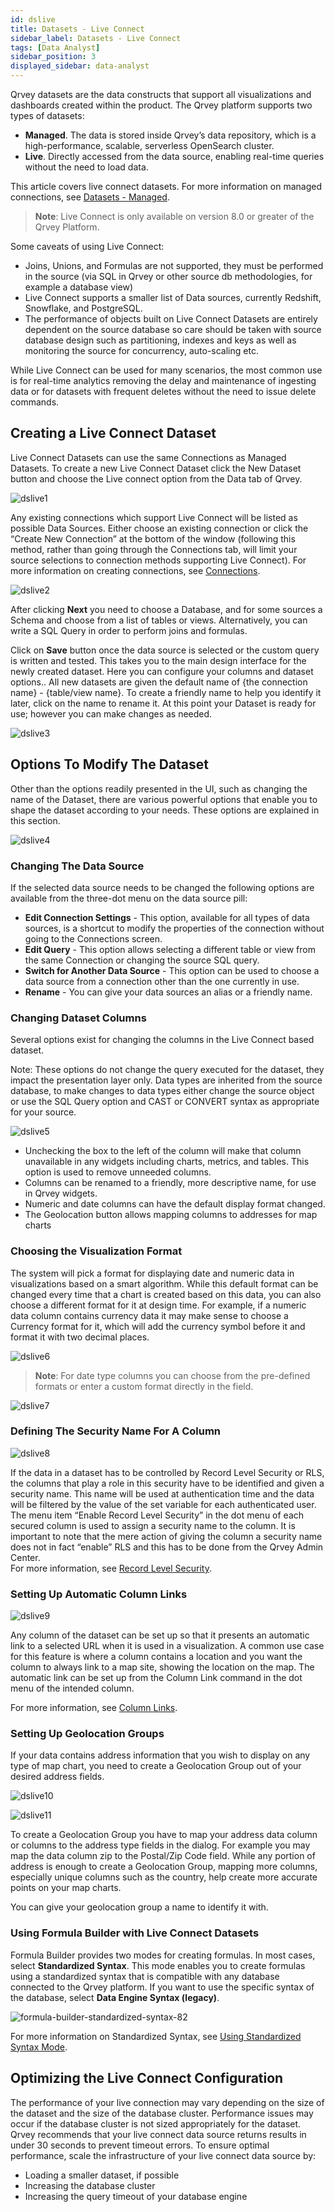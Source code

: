 ```yaml
---
id: dslive
title: Datasets - Live Connect
sidebar_label: Datasets - Live Connect
tags: [Data Analyst]
sidebar_position: 3
displayed_sidebar: data-analyst
---
```


<div>

Qrvey datasets are the data constructs that support all visualizations and dashboards created within the product. The Qrvey platform supports two types of datasets:
* **Managed**. The data is stored inside Qrvey’s data repository, which is a high-performance, scalable, serverless OpenSearch cluster. 
* **Live**. Directly accessed from the data source, enabling real-time queries without the need to load data.  

This article covers live connect datasets. For more information on managed connections, see [Datasets - Managed](../01-Overview%20of%20Datasets/datasets-managed.md).  

>**Note**: Live Connect is only available on version 8.0 or greater of the Qrvey Platform.  

Some caveats of using Live Connect:

* Joins, Unions, and Formulas are not supported, they must be performed in the source (via SQL in Qrvey or other source db methodologies, for example a database view)
* Live Connect supports a smaller list of Data sources, currently Redshift, Snowflake, and PostgreSQL.
* The performance of objects built on Live Connect Datasets are entirely dependent on the source database so care should be taken with source database design such as partitioning, indexes and keys as well as monitoring the source for concurrency, auto-scaling etc.  

While Live Connect can be used for many scenarios, the most common use is for real-time analytics removing the delay and maintenance of ingesting data or for datasets with frequent deletes without the need to issue delete commands.

## Creating a Live Connect Dataset
Live Connect Datasets can use the same Connections as Managed Datasets.  To create a new Live Connect Dataset click the New Dataset button and choose the Live connect option from the Data tab of Qrvey.

![dslive1](https://s3.amazonaws.com/cdn.qrvey.com/documentation_assets/ui-docs/datasets/DatasetLive/dslive.1-8.0.png#thumbnail-40)


Any existing connections which support Live Connect will be listed as possible Data Sources.  Either choose an existing connection or click the “Create New Connection” at the bottom of the window (following this method, rather than going through the Connections tab, will limit your source selections to connection methods supporting Live Connect).  For more information on creating connections, see [Connections](../../Connections/overview-of-connections.md).

![dslive2](https://s3.amazonaws.com/cdn.qrvey.com/documentation_assets/ui-docs/datasets/DatasetLive/dslive.2-8.0.png#thumbnail)

After clicking **Next** you need to choose a Database, and for some sources a Schema and choose from a list of tables or views.  Alternatively, you can write a SQL Query in order to perform joins and formulas.

Click on **Save** button once the data source is selected or the custom query is written and tested. This takes you to the main design interface for the newly created dataset.  Here you can configure your columns and dataset options.. All new datasets are given the default name of {the connection name} - {table/view name}.  To create a friendly name to help you identify it later, click on the name to rename it.  At this point your Dataset is ready for use; however you can make changes as needed.

![dslive3](https://s3.amazonaws.com/cdn.qrvey.com/documentation_assets/ui-docs/datasets/DatasetLive/dslive.3-8.0.png#thumbnail-40)

## Options To Modify The Dataset​
Other than the options readily presented in the UI, such as changing the name of the Dataset, there are various powerful options that enable you to shape the dataset according to your needs. These options are explained in this section.

![dslive4](https://s3.amazonaws.com/cdn.qrvey.com/documentation_assets/ui-docs/datasets/DatasetLive/dslive.4-8.0.png#thumbnail)

### Changing The Data Source​

If the selected data source needs to be changed the following options are available from the three-dot menu on the data source pill:

* **Edit Connection Settings** - This option, available for all types of data sources, is a shortcut to modify the properties of the connection  without going to the Connections screen.
* **Edit Query** - This option allows selecting a different table or view from the same Connection or changing the source SQL query.
* **Switch for Another Data Source** - This option can be used to choose a data source from a connection other than the one currently in use.
* **Rename** - You can give your data sources an alias or a friendly name.


### Changing Dataset Columns

Several options exist for changing the columns in the Live Connect based dataset.  

Note: These options do not change the query executed for the dataset, they impact the presentation layer only.  Data types are inherited from the source database, to make changes to data types either change the source object or use the SQL Query option and CAST or CONVERT syntax as appropriate for your source.

![dslive5](https://s3.amazonaws.com/cdn.qrvey.com/documentation_assets/ui-docs/datasets/DatasetLive/dslive.5-8.0.png#thumbnail)


* Unchecking the box to the left of the column will make that column unavailable in any widgets including charts, metrics, and tables.  This option is used to remove unneeded columns.
* Columns can be renamed to a friendly, more descriptive name, for use in Qrvey widgets.  
* Numeric and date columns can have the default display format changed.  
* The Geolocation button allows mapping columns to addresses for map charts 

### Choosing the Visualization Format​
The system will pick a format for displaying date and numeric data in visualizations based on a smart algorithm. While this default format can be changed every time that a chart is created based on this data, you can also choose a different format for it at design time. For example, if a numeric data column contains currency data it may make sense to choose a Currency format for it, which will add the currency symbol before it and format it with two decimal places.

![dslive6](https://s3.amazonaws.com/cdn.qrvey.com/documentation_assets/ui-docs/datasets/DatasetLive/dslive.6-8.0.png#thumbnail-40)

>**Note**: For date type columns you can choose from the pre-defined formats or enter a custom format directly in the field.

![dslive7](https://s3.amazonaws.com/cdn.qrvey.com/documentation_assets/ui-docs/datasets/DatasetLive/dslive.7-8.0.png#thumbnail-40)


### Defining The Security Name For A Column​

![dslive8](https://s3.amazonaws.com/cdn.qrvey.com/documentation_assets/ui-docs/datasets/DatasetLive/dslive.8-8.0.png#thumbnail-40)

If the data in a dataset has to be controlled by Record Level Security or RLS, the columns that play a role in this security have to be identified and given a security name. This name will be used at authentication time and the data will be filtered by the value of the set variable for each authenticated user. The menu item “Enable Record Level Security” in the dot menu of each secured column is used to assign a security name to the column. It is important to note that the mere action of giving the column a security name does not in fact “enable” RLS and this has to be done from the Qrvey Admin Center.  
For more information, see [Record Level Security](../../../../software-developer/03-Security/record-level-security.md).


### Setting Up Automatic Column Links​

![dslive9](https://s3.amazonaws.com/cdn.qrvey.com/documentation_assets/ui-docs/datasets/DatasetLive/dslive.9-8.0.png#thumbnail-40)

Any column of the dataset can be set up so that it presents an automatic link to a selected URL when it is used in a visualization. A common use case for this feature is where a column contains a location and you want the column to always link to a map site, showing the location on the map. The automatic link can be set up from the Column Link command in the dot menu of the intended column.

For more information, see [Column Links](./column-links.md).


### Setting Up Geolocation Groups​
If your data contains address information that you wish to display on any type of map chart, you need to create a Geolocation Group out of your desired address fields.

![dslive10](https://s3.amazonaws.com/cdn.qrvey.com/documentation_assets/ui-docs/datasets/DatasetLive/dslive.10-8.0.png#thumbnail)

![dslive11](https://s3.amazonaws.com/cdn.qrvey.com/documentation_assets/ui-docs/datasets/DatasetLive/dslive.11-8.0.png#thumbnail-60)

To create a Geolocation Group you have to map your address data column or columns to the address type fields in the dialog. For example you may map the data column zip to the Postal/Zip Code field. While any portion of address is enough to create a Geolocation Group, mapping more columns, especially unique columns such as the country, help create more accurate points on your map charts.

You can give your geolocation group a name to identify it with.

### Using Formula Builder with Live Connect Datasets
Formula Builder provides two modes for creating formulas. In most cases, select **Standardized Syntax**. This mode enables you to create formulas using a standardized syntax that is compatible with any database connected to the Qrvey platform. If you want to use the specific syntax of the database, select **Data Engine Syntax (legacy)**.  

![formula-builder-standardized-syntax-82](https://s3.amazonaws.com/cdn.qrvey.com/documentation_assets/ui-docs/datasets/formula-builder-20/formula-builder-standardized-syntax-82.png)  

For more information on Standardized Syntax, see [Using Standardized Syntax Mode](../03-Analyze/10-Formula%20Builder/using-standardized-syntax.md).



## Optimizing the Live Connect Configuration

The performance of your live connection may vary depending on the size of the dataset and the size of the database cluster. Performance issues may occur if the database cluster is not sized appropriately for the dataset. Qrvey recommends that your live connect data source returns results in under 30 seconds to prevent timeout errors. To ensure optimal performance, scale the infrastructure of your live connect data source by:
- Loading a smaller dataset, if possible
- Increasing the database cluster
- Increasing the query timeout of your database engine 



</div>